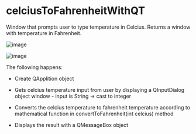 # celciusToFahrenheitWithQT

Window that prompts user to type temperature in Celcius. Returns a window with temperature in Fahrenheit.

![image](https://user-images.githubusercontent.com/68548733/166802356-11e66e5a-743b-4f9f-9c2a-63b0464395e7.png)

![image](https://user-images.githubusercontent.com/68548733/166802430-de150ebe-74e5-4180-8d9e-ecc356bc11ba.png)

The following happens:

- Create QApplition object

- Gets celcius temperature input from user by displaying a QInputDialog object window -  input is String -> cast to integer

- Converts the celcius temperature to fahrenheit temperature according to mathematical function in convertToFahrenheit(int celcius) method

- Displays the result with a QMessageBox object

